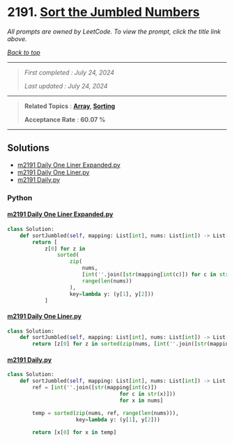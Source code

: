 # 2191. [Sort the Jumbled Numbers](<https://leetcode.com/problems/sort-the-jumbled-numbers>)

*All prompts are owned by LeetCode. To view the prompt, click the title link above.*

*[Back to top](<../README.md>)*

------

> *First completed : July 24, 2024*
>
> *Last updated : July 24, 2024*

------

> **Related Topics** : **[Array](<by_topic/Array.md>), [Sorting](<by_topic/Sorting.md>)**
>
> **Acceptance Rate** : **60.07 %**

------

## Solutions

- [m2191 Daily One Liner Expanded.py](<../my-submissions/m2191 Daily One Liner Expanded.py>)
- [m2191 Daily One Liner.py](<../my-submissions/m2191 Daily One Liner.py>)
- [m2191 Daily.py](<../my-submissions/m2191 Daily.py>)
### Python
#### [m2191 Daily One Liner Expanded.py](<../my-submissions/m2191 Daily One Liner Expanded.py>)
```Python
class Solution:
    def sortJumbled(self, mapping: List[int], nums: List[int]) -> List[int]:
        return [
            z[0] for z in 
                sorted(
                    zip(
                        nums,
                        [int(''.join([str(mapping[int(c)]) for c in str(x)])) for x in nums],
                        range(len(nums))
                    ),
                    key=lambda y: (y[1], y[2]))
            ]
```

#### [m2191 Daily One Liner.py](<../my-submissions/m2191 Daily One Liner.py>)
```Python
class Solution:
    def sortJumbled(self, mapping: List[int], nums: List[int]) -> List[int]:
        return [z[0] for z in sorted(zip(nums, [int(''.join([str(mapping[int(c)]) for c in str(x)])) for x in nums], range(len(nums))), key=lambda y: (y[1], y[2]))]
```

#### [m2191 Daily.py](<../my-submissions/m2191 Daily.py>)
```Python
class Solution:
    def sortJumbled(self, mapping: List[int], nums: List[int]) -> List[int]:
        ref = [int(''.join([str(mapping[int(c)]) 
                                    for c in str(x)])) 
                                    for x in nums]

        temp = sorted(zip(nums, ref, range(len(nums))), 
                      key=lambda y: (y[1], y[2]))

        return [x[0] for x in temp]
```

